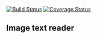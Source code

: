 [![Build Status](https://travis-ci.org/rafaeldemeirateixeira/image-text-reader.svg?branch=master)](https://travis-ci.org/rafaeldemeirateixeira/image-text-reader)
[![Coverage Status](https://coveralls.io/repos/github/rafaeldemeirateixeira/image-text-reader/badge.svg)](https://coveralls.io/github/rafaeldemeirateixeira/image-text-reader)

## Image text reader